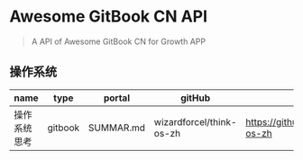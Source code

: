 # Awesome GitBook CN API

> A API of Awesome GitBook CN for Growth APP

操作系统
---

name       |  type    | portal     | gitHub                   |  url
-----------|----------|------------|--------------------------|-------------
操作系统思考 | gitbook  | SUMMAR.md  | wizardforcel/think-os-zh | https://github.com/wizardforcel/think-os-zh
